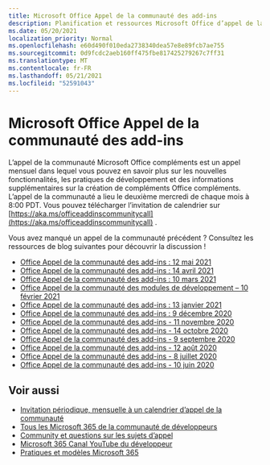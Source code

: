 ```yaml
---
title: Microsoft Office Appel de la communauté des add-ins
description: Planification et ressources Microsoft Office d’appel de la communauté des Microsoft Office par mois
ms.date: 05/20/2021
localization_priority: Normal
ms.openlocfilehash: e60d490f010eda2738340dea57e8e89fcb7ae755
ms.sourcegitcommit: 0d9fcdc2aeb160ff475fbe817425279267c7ff31
ms.translationtype: MT
ms.contentlocale: fr-FR
ms.lasthandoff: 05/21/2021
ms.locfileid: "52591043"
---
```

# <a name="microsoft-office-add-ins-community-call"></a>Microsoft Office Appel de la communauté des add-ins

L’appel de la communauté Microsoft Office compléments est un appel mensuel dans lequel vous pouvez en savoir plus sur les nouvelles fonctionnalités, les pratiques de développement et des informations supplémentaires sur la création de compléments Office compléments. L’appel de la communauté a lieu le deuxième mercredi de chaque mois à 8:00 PDT. Vous pouvez télécharger l’invitation de calendrier sur [https://aka.ms/officeaddinscommunitycall](https://aka.ms/officeaddinscommunitycall) .

Vous avez manqué un appel de la communauté précédent ? Consultez les ressources de blog suivantes pour découvrir la discussion !
- [Office Appel de la communauté des add-ins : 12 mai 2021](https://techcommunity.microsoft.com/t5/microsoft-365-pnp-blog/office-add-ins-community-call-may-2021/ba-p/2369804)
- [Office Appel de la communauté des add-ins : 14 avril 2021](https://techcommunity.microsoft.com/t5/microsoft-365-pnp-blog/office-add-ins-community-call-april-14-2021/ba-p/2318886)
- [Office Appel de la communauté des add-ins : 10 mars 2021](https://techcommunity.microsoft.com/t5/microsoft-365-pnp-blog/office-add-ins-community-call-march-10-2021/ba-p/2205369)
- [Office Appel de la communauté des modules de développement – 10 février 2021](https://developer.microsoft.com/en-us/office/blogs/office-add-ins-community-call-february-10-2021/)
- [Office Appel de la communauté des add-ins : 13 janvier 2021](https://developer.microsoft.com/en-us/office/blogs/office-add-ins-community-call-january-13-2021%e2%80%af/)
- [Office Appel de la communauté des add-ins : 9 décembre 2020](https://developer.microsoft.com/en-us/microsoft-365/blogs/office-add-ins-community-call-december-9-2020/)
- [Office Appel de la communauté des add-ins - 11 novembre 2020](https://developer.microsoft.com/office/blogs/office-add-ins-community-call-november-11-2020/)
- [Office Appel de la communauté des add-ins - 14 octobre 2020](https://developer.microsoft.com/office/blogs/office-add-ins-community-call-october-14-2020%E2%80%AF/)
- [Office Appel de la communauté des add-ins - 9 septembre 2020](https://developer.microsoft.com/office/blogs/office-add-ins-community-call-september-9-2020/)
- [Office Appel de la communauté des add-ins - 12 août 2020](https://developer.microsoft.com/office/blogs/office-add-ins-community-call-august-12-2020%E2%80%AF/)
- [Office Appel de la communauté des add-ins - 8 juillet 2020](https://developer.microsoft.com/office/blogs/office-add-ins-community-call-july-8-2020/)
- [Office Appel de la communauté des add-ins - 10 juin 2020](https://developer.microsoft.com/office/blogs/office-add-ins-community-call-june-10-2020/)

## <a name="see-also"></a>Voir aussi

- [Invitation périodique, mensuelle à un calendrier d’appel de la communauté](https://aka.ms/officeaddinscommunitycall)
- [Tous les Microsoft 365 de la communauté de développeurs](https://aka.ms/M365DevCalls)
- [Community et questions sur les sujets d’appel](https://aka.ms/officeaddinsform)
- [Microsoft 365 Canal YouTube du développeur](https://aka.ms/OfficeDevYouTube)
- [Pratiques et modèles Microsoft 365](https://aka.ms/M365PnP)
